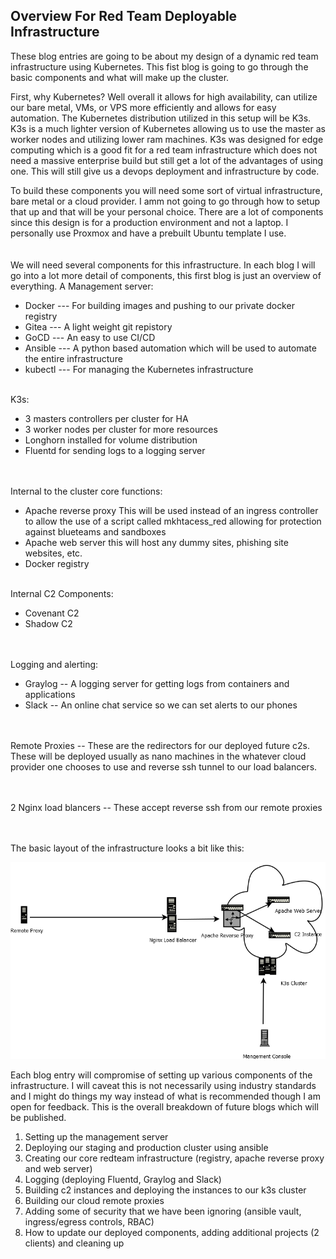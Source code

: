 ## **Overview For Red Team Deployable Infrastructure**

These blog entries are going to be about my design of a dynamic red team infrastructure using Kubernetes.  This fist blog is going to go through the basic components and what will make up the cluster.   

First, why Kubernetes?  Well overall it allows for high availability, can utilize our bare metal, VMs, or VPS more efficiently and allows for easy automation.  The Kubernetes distribution utilized in this setup will be K3s.  K3s is a much lighter version of Kubernetes allowing us to use the master as worker nodes and utilizing lower ram machines.  K3s was designed for edge computing which is a good fit for a red team infrastructure which does not need a massive enterprise build but still get a lot of the advantages of using one.  This will still give us a devops deployment and infrastructure by code.  

To build these components you will need some sort of virtual infrastructure, bare metal or a cloud provider.  I amm not going to go through how to setup that up and that will be your personal choice.  There are a lot of components since this design is for a production environment and not a laptop.  I personally use Proxmox and have a prebuilt Ubuntu template I use.  
<br/><br/>
We will need several components for this infrastructure.   In each blog I will go into a lot more detail of components, this first blog is just an overview of everything. 
A Management server:
- Docker --- For building images and pushing to our private docker registry
- Gitea --- A light weight git repistory
- GoCD --- An easy to use CI/CD
- Ansible --- A python based automation which will be used to automate the entire infrastructure 
- kubectl --- For managing the Kubernetes infrastructure
<br/><br/>

K3s:
- 3 masters controllers per cluster for HA
- 3 worker nodes per cluster for more resources
- Longhorn installed for volume distribution 
- Fluentd  for sending logs to a logging server

<br/><br/>
Internal to the cluster core functions:
- Apache reverse proxy  This will be used instead of an ingress controller to allow the use of a script called mkhtacess_red allowing for protection against blueteams and sandboxes
- Apache web server  this will host any dummy sites, phishing site websites, etc.
- Docker registry
<br/><br/>

Internal C2 Components:
  - Covenant C2
  - Shadow C2
  
<br/><br/>
Logging and alerting:
- Graylog -- A logging server for getting logs from containers and applications
- Slack -- An online chat service so we can set alerts to our phones

<br/><br/>
Remote Proxies -- These are the redirectors for our deployed future c2s.  These will be deployed usually as nano machines in the whatever cloud provider one chooses to use and reverse ssh tunnel to our load balancers.

<br/><br/>
2 Nginx load blancers -- These accept reverse ssh from our remote proxies 

<br/><br/>
The basic layout of the infrastructure looks a bit like this:


![basicdiagram](../images/basicdiagram.png)


Each blog entry will compromise of setting up various components of the infrastructure.  I will caveat this is not necessarily using industry standards and I might do things my way instead of what is recommended though I am open for feedback.  This is the overall breakdown of future blogs which will be published.  
  
1. Setting up the management server
2. Deploying our staging and production cluster using ansible
3. Creating our core redteam infrastructure (registry, apache reverse proxy and web server)
4. Logging (deploying Fluentd, Graylog and Slack)
5. Building c2 instances and deploying the instances to our k3s cluster
6. Building our cloud remote proxies
7. Adding some of security that we have been ignoring (ansible vault, ingress/egress controls, RBAC)
8. How to update our deployed components, adding additional projects (2 clients) and cleaning up

